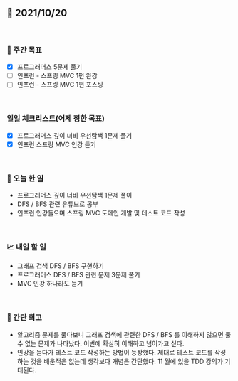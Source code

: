 ## 📅 2021/10/20

<br/>

### 🏹 주간 목표

- [x] 프로그래머스 5문제 풀기
- [ ] 인프런 - 스프링 MVC 1편 완강
- [ ] 인프런 - 스프링 MVC 1편 포스팅

<br/>

### 일일 체크리스트(어제 정한 목표)

- [x] 프로그래머스 깊이 너비 우선탐색 1문제 풀기
- [x] 인프런 스프링 MVC 인강 듣기

<br/>

### 💯 오늘 한 일

- 프로그래머스 깊이 너비 우선탐색 1문제 풀이
- DFS / BFS 관련 유튜브로 공부
- 인프런 인강들으며 스프링 MVC 도메인 개발 및 테스트 코드 작성

<br/>

### 📈 내일 할 일

- 그래프 검색 DFS / BFS 구현하기
- 프로그래머스 DFS / BFS 관련 문제 3문제 풀기
- MVC 인강 하나라도 듣기

<br/>

### 🧐 간단 회고

- 알고리즘 문제를 풀다보니 그래프 검색에 관련한 DFS / BFS 를 이해하지 않으면 풀수 없는 문제가 나타났다. 이번에 확실히 이해하고 넘어가고 싶다.
- 인강을 듣다가 테스트 코드 작성하는 방법이 등장했다. 제대로 테스트 코드를 작성하는 것을 배운적은 없는데 생각보다 개념은 간단했다. 11 월에 있을 TDD 강의가 기대된다.
